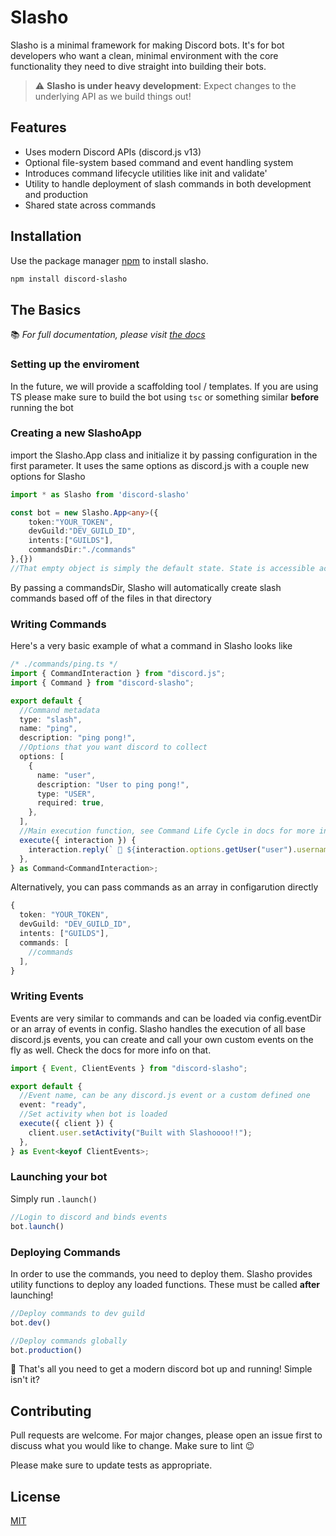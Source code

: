 # Slasho

Slasho is a minimal framework for making Discord bots. It's for bot developers who want a clean, minimal environment with the core functionality they need to dive straight into building their bots.
>  ⚠️  **Slasho is under heavy development**: Expect changes to the  underlying API as we build things out!
## Features
* Uses modern Discord APIs (discord.js v13)
* Optional file-system based command and event handling system
* Introduces command lifecycle utilities like init and validate'
* Utility to handle deployment of slash commands in both development and production
* Shared state across commands 



## Installation

Use the package manager [npm](https://www.npmjs.com/) to install slasho.

```bash
npm install discord-slasho
```

## The Basics
📚 _For full documentation, please visit [the docs](https://lehuyh.github.io/slasho)_

### Setting up the enviroment
In the future, we will provide a scaffolding tool / templates. 
If you are using TS please make sure to build the bot using ``tsc`` or something similar __before__ running the bot

### Creating a new SlashoApp
import the Slasho.App class and initialize it by passing configuration in the first parameter. 
It uses the same options as discord.js with a couple new options for Slasho
```ts
import * as Slasho from 'discord-slasho'

const bot = new Slasho.App<any>({
    token:"YOUR_TOKEN",
    devGuild:"DEV_GUILD_ID",
    intents:["GUILDS"],
    commandsDir:"./commands"
},{})
//That empty object is simply the default state. State is accessible across all events/commands
```
By passing a commandsDir, Slasho will automatically create slash commands based off of the files in that directory

### Writing Commands
Here's a very basic example of what a command in Slasho looks like
```ts
/* ./commands/ping.ts */
import { CommandInteraction } from "discord.js";
import { Command } from "discord-slasho";

export default {
  //Command metadata
  type: "slash",
  name: "ping",
  description: "ping pong!",
  //Options that you want discord to collect
  options: [
    {
      name: "user",
      description: "User to ping pong!",
      type: "USER",
      required: true,
    },
  ],
  //Main execution function, see Command Life Cycle in docs for more info
  execute({ interaction }) {
    interaction.reply(` 🏓 ${interaction.options.getUser("user").username}`);
  },
} as Command<CommandInteraction>;
```
Alternatively, you can pass commands as an array in configarution directly
```ts
{
  token: "YOUR_TOKEN",
  devGuild: "DEV_GUILD_ID",
  intents: ["GUILDS"],
  commands: [
    //commands
  ],
}
```
### Writing Events
Events are very similar to commands and can be loaded via config.eventDir or an array of events in config.
Slasho handles the execution of all base discord.js events, you can create and call your own custom events on the fly as well. Check the docs for more info on that.
```ts
import { Event, ClientEvents } from "discord-slasho";

export default {
  //Event name, can be any discord.js event or a custom defined one
  event: "ready",
  //Set activity when bot is loaded
  execute({ client }) {
    client.user.setActivity("Built with Slashoooo!!");
  },
} as Event<keyof ClientEvents>;

```
### Launching your bot
Simply run ``.launch()``
```ts
//Login to discord and binds events
bot.launch()
```

### Deploying Commands
In order to use the commands, you need to deploy them. Slasho provides utility functions to deploy any loaded functions. These must be called **after** launching!
```ts
//Deploy commands to dev guild
bot.dev()

//Deploy commands globally
bot.production()
```

🥳 That's all you need to get a modern discord bot up and running! Simple isn't it?
## Contributing
Pull requests are welcome. For major changes, please open an issue first to discuss what you would like to change. Make sure to lint 😉

Please make sure to update tests as appropriate.


## License
[MIT](https://choosealicense.com/licenses/mit/)